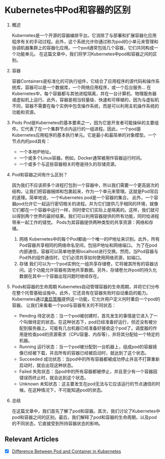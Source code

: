 # Kubernetes中Pod和容器的区别

1. 概述

    Kubernetes是一个开源的容器编排平台。它消除了与部署和扩展容器化应用程序有关的手动过程。此外，这个系统允许你通过称为pod的小单元来管理和协调机器集群上的容器化应用。一个pod通常包括几个容器，它们共同构成一个功能单元。
    在这篇文章中，我们将学习Kubernetes中pod和容器之间的区别。
2. 容器

    容器Containers是标准化的可执行组件，它结合了应用程序的源代码和操作系统库。容器可以是一个数据库，一个网络应用程序，或一个后台服务...
    在Kubernetes中，每个容器都与其他进程隔离，并在一台计算机、物理服务器或虚拟机上运行。此外，容器是相当轻量级、快速和可移植的，因为与虚拟机不同，容器不需要在每个实例中包含操作系统，而是可以利用主机操作系统的功能和资源。
3. Pods
    Pod是Kubernetes的基本要素之一，因为它是开发者可能操纵的主要组件。它代表了在一个集群节点内运行的一组进程。因此，一个pod是Kubernetes应用程序的基本执行单元。它是最小和最简单的对象模型。一个节点内的pod具有：

    - 一个本地IP地址。
    - 一个或多个Linux容器。例如，Docker通常被用作容器运行时间。
    - 一个或多个与这些容器相关的卷是持久的存储资源。
4. Pod和容器之间有什么区别？

    因为我们不应该把多个进程打包到一个容器中，所以我们需要一个更高层次的结构，让我们把容器捆绑和包裹起来，作为一个单元来管理。这就是Pod背后的道理。简单地说，一个Kubernetes pod是一个容器的集合。
    此外，一个容器pod允许它一起运行密切相关的进程。并为它们提供几乎相同的环境，就像它们都在一个容器中运行一样，同时使它们实际上是隔离的。这样，我们就可以得到两个世界的最好结果。我们可以利用容器提供的所有功能，同时给进程带来一起工作的错觉。
    Pods为其容器提供两种类型的共享资源：网络和存储。
    1. 网络
        Kubernetes中的每个Pod都由一个唯一的IP地址来识别。此外，所有Pod容器共享相同的网络命名空间，包括IP地址和网络端口。
        为了在pod内部通信，容器可以简单地使用localhost进行交换。然而，当Pod容器与Pod外的组件通信时，它们必须共享如何使用网络资源，如端口。
    2. 存储
        我们可以为一个pod实例化一组共享存储卷，它将被其所有的容器访问。这个功能允许容器有效地共享数据。另外，存储卷允许pod的持久化数据在其中一个容器出现问题时继续存在。
5. Pods和容器的生命周期
    Kubernetes自动管理容器的生命周期，并将它们分布在整个托管基础设施中。此外，它还具有在容器失败时自动重启的能力。Kubernetes通过[重启策略](https://www.baeldung.com/spring-boot-kubernetes-self-healing-apps)提供这一功能，它允许用户定义何时重启一个pod的容器。
    让我们来看看一个pod与容器有关的不同状态：

    - Pending 待定状态：当一个pod被创建时，首先发生的事情是它进入了一个叫做待定的状态。在这种状态下，pod已经准备好运行，但还没有被分配到服务器上。可能有几台机器已经准备好接收这个pod了。调度器的作用是检查pod的资源需求（CPU容量、内存等），并将其分配给一个特定的机器。
    - Running 运行状态：当一个pod被分配到一台机器上，组成pod的容器镜像已经被下载，并且所有的容器已经被启动时，就达到了这个状态。
    - Succeeded 成功状态：当pod中的所有容器都被成功停止并且不打算重新启动时，就会出现这种状态。
    - Failed 失败状态：当pod中的所有容器都被停止，并且至少有一个容器因错误而终止时，就会达到这个状态。
    - Unknown 未知状态：这主要发生在pod无法与它应该运行的节点通信的时候。在这种情况下，不可能知道pod的状态。
6. 总结

    在这篇文章中，我们首先了解了pod和容器。其次，我们讨论了Kubernetes中pod和容器之间的区别。最后，我们解释了pod和容器的生命周期，以及pod的不同状态，它直接受到所持容器状态的影响。

## Relevant Articles

- [x] [Difference Between Pod and Container in Kubernetes](https://www.baeldung.com/ops/kubertenes-pod-vs-container)
